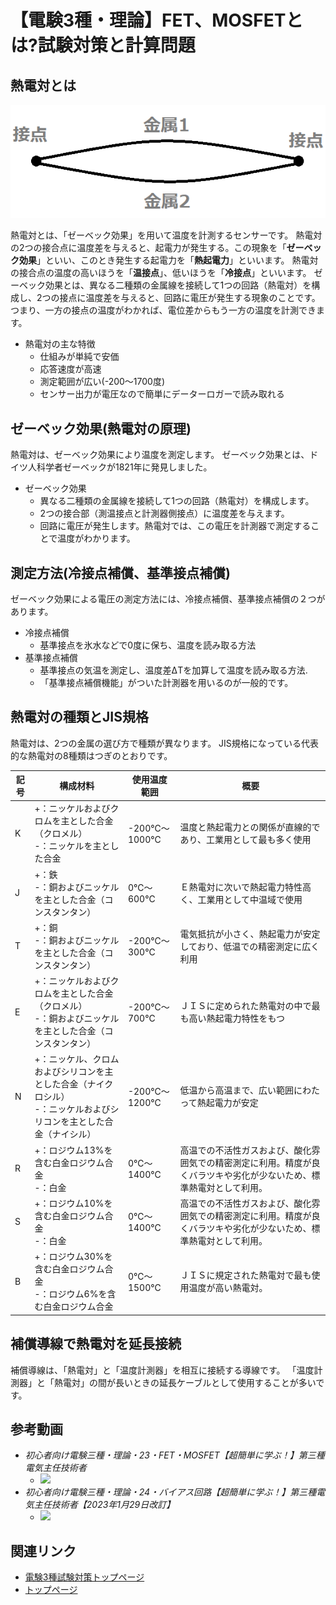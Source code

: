 # 【電験3種・理論】FET、MOSFETとは?試験対策と計算問題

## 熱電対とは

![図](./assets/5-3-thermocouple1.png)  

熱電対とは、「ゼーベック効果」を用いて温度を計測するセンサーです。
熱電対の2つの接合点に温度差を与えると、起電力が発生する。この現象を「**ゼーベック効果**」といい、このとき発生する起電力を「**熱起電力**」といいます。
熱電対の接合点の温度の高いほうを「**温接点**」、低いほうを「**冷接点**」といいます。
ゼーベック効果とは、異なる二種類の金属線を接続して1つの回路（熱電対）を構成し、2つの接点に温度差を与えると、回路に電圧が発生する現象のことです。
つまり、一方の接点の温度がわかれば、電位差からもう一方の温度を計測できます。

- 熱電対の主な特徴
    - 仕組みが単純で安価
    - 応答速度が高速
    - 測定範囲が広い(-200～1700度)
    - センサー出力が電圧なので簡単にデーターロガーで読み取れる



## ゼーベック効果(熱電対の原理)

熱電対は、ゼーベック効果により温度を測定します。
ゼーベック効果とは、ドイツ人科学者ゼーベックが1821年に発見しました。

- ゼーベック効果
    - 異なる二種類の金属線を接続して1つの回路（熱電対）を構成します。
    - 2つの接合部（測温接点と計測器側接点）に温度差を与えます。
    - 回路に電圧が発生します。熱電対では、この電圧を計測器で測定することで温度がわかります。


## 測定方法(冷接点補償、基準接点補償)

ゼーベック効果による電圧の測定方法には、冷接点補償、基準接点補償の２つがあります。

- 冷接点補償
    - 基準接点を氷水などで0度に保ち、温度を読み取る方法
- 基準接点補償
    - 基準接点の気温を測定し、温度差ΔTを加算して温度を読み取る方法.
    - 「基準接点補償機能」がついた計測器を用いるのが一般的です。

## 熱電対の種類とJIS規格

熱電対は、2つの金属の選び方で種類が異なります。
JIS規格になっている代表的な熱電対の8種類はつぎのとおりです。

記号|構成材料|使用温度範囲|概要
--|--|--|--
K|+：ニッケルおよびクロムを主とした合金（クロメル）<br>-：ニッケルを主とした合金|-200℃～1000℃|温度と熱起電力との関係が直線的であり、工業用として最も多く使用
J|+：鉄<br>-：銅およびニッケルを主とした合金（コンスタンタン）|0℃～600℃|Ｅ熱電対に次いで熱起電力特性高く、工業用として中温域で使用
T|+：銅<br>-：銅およびニッケルを主とした合金（コンスタンタン）|-200℃～300℃|電気抵抗が小さく、熱起電力が安定しており、低温での精密測定に広く利用
E|+：ニッケルおよびクロムを主とした合金（クロメル）<br>-：銅およびニッケルを主とした合金（コンスタンタン）|-200℃～700℃|ＪＩＳに定められた熱電対の中で最も高い熱起電力特性をもつ
N|+：ニッケル、クロムおよびシリコンを主とした合金（ナイクロシル）<br>-：ニッケルおよびシリコンを主とした合金（ナイシル）|-200℃～1200℃|低温から高温まで、広い範囲にわたって熱起電力が安定
R|+：ロジウム13%を含む白金ロジウム合金<br>-：白金|0℃～1400℃|高温での不活性ガスおよび、酸化雰囲気での精密測定に利用。精度が良くバラツキや劣化が少ないため、標準熱電対として利用。
S|	+：ロジウム10%を含む白金ロジウム合金<br>-：白金|0℃～1400℃|高温での不活性ガスおよび、酸化雰囲気での精密測定に利用。精度が良くバラツキや劣化が少ないため、標準熱電対として利用。
B|+：ロジウム30%を含む白金ロジウム合金<br>-：ロジウム6%を含む白金ロジウム合金|0℃～1500℃|ＪＩＳに規定された熱電対で最も使用温度が高い熱電対。

## 補償導線で熱電対を延長接続

補償導線は、「熱電対」と「温度計測器」を相互に接続する導線です。
「温度計測器」と「熱電対」の間が長いときの延長ケーブルとして使用することが多いです。

## 参考動画

- *初心者向け電験三種・理論・23・FET・MOSFET【超簡単に学ぶ！】第三種電気主任技術者*
    - [![](https://img.youtube.com/vi/ppBqINRuVA8/0.jpg)](https://www.youtube.com/watch?v=ppBqINRuVA8)
- *初心者向け電験三種・理論・24・バイアス回路【超簡単に学ぶ！】第三種電気主任技術者【2023年1月29日改訂】*
    - [![](https://img.youtube.com/vi/Ji3zjsrMeKY/0.jpg)](https://www.youtube.com/watch?v=Ji3zjsrMeKY)

## 関連リンク

- [電験3種試験対策トップページ](../index.md)
- [トップページ](../../../index.md)